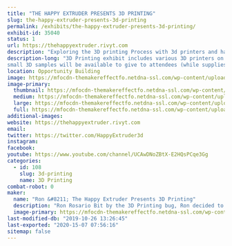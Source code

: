 ```yaml
---
title: "THE HAPPY EXTRUDER PRESENTS 3D PRINTING"
slug: the-happy-extruder-presents-3d-printing
permalink: /exhibits/the-happy-extruder-presents-3d-printing/
exhibit-id: 35040
status: 1
url: https://thehappyextruder.rivyt.com
description: "Exploring the 3D printing Process with 3d printers and hands on examples of items 3D printed. Explanation of how a 3D printer works and its individual components."
description-long: "3D Printing exhibit includes various 3D printers on display printing 3D objects. 3D Printed objects showing the various capabilities of a 3D printer.
small 3D samples will be available to give to attendees (while supplies last). Questions will be answered regarding the 3D printing craft."
location: Opportunity Building
image: https://mfocdn-themakereffectfo.netdna-ssl.com/wp-content/uploads/2019/07/20181110_103204-1024x768.jpg
image-primary:
  thumbnail: https://mfocdn-themakereffectfo.netdna-ssl.com/wp-content/uploads/2019/07/20181110_103204-150x150.jpg
  medium: https://mfocdn-themakereffectfo.netdna-ssl.com/wp-content/uploads/2019/07/20181110_103204-300x225.jpg
  large: https://mfocdn-themakereffectfo.netdna-ssl.com/wp-content/uploads/2019/07/20181110_103204-1024x768.jpg
  full: https://mfocdn-themakereffectfo.netdna-ssl.com/wp-content/uploads/2019/07/20181110_103204.jpg
additional-images:
website: https://thehappyextruder.rivyt.com
email: 
twitter: https://twitter.com/HappyExtruder3d
instagram: 
facebook: 
youtube: https://www.youtube.com/channel/UCAwDNoZBtX-E2HQsPCqe3Gg
categories:
  - id: 108
    slug: 3d-printing
    name: 3D Printing
combat-robot: 0
maker:
  name: "Ron &#8211; The Happy Extruder Presents 3D Printing"
  description: "Ron Rosario Bit by the 3D Printing bug, Ron decided to take the plunge. Once he found out how great the 3D Printing community was, he set out on a quest to give back to the community. With a background in DIY and hands on projects, 3D Printing was just the next step in being able to create whatever came to mind."
  image-primary: https://mfocdn-themakereffectfo.netdna-ssl.com/wp-content/uploads/2018/07/Screen-Shot-2018-07-24-at-6.09.37-PM-163x300.png
last-modified-db: "2019-10-26 13:26:45"
last-exported: "2020-15-07 07:56:16"
sitemap: false
---
```

